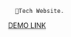       💎Tech Website.



<a href="https://theodorah-lab.github.io/Diamond-Tech./" target="_blank">DEMO LINK</a>

